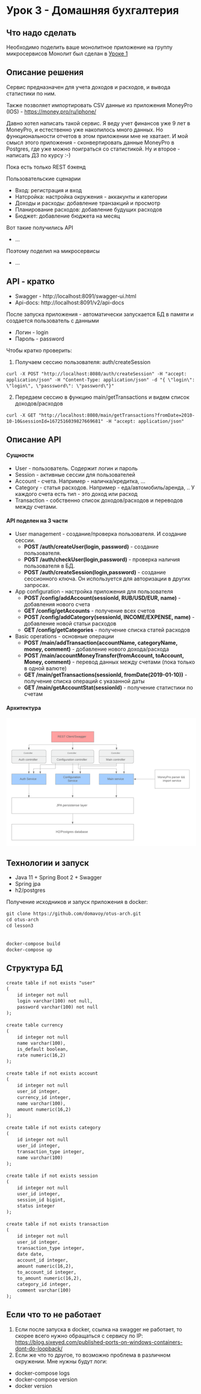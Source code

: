 # Урок 3 - Домашняя бухгалтерия
## Что надо сделать

Необходимо поделить ваше монолитное приложение на группу микросервисов
Монолит был сделан в [Уроке 1](../lesson1/readme.md)


## Описание решения
Сервис предназначен для учета доходов и расходов, и вывода статистики по ним.

Также позволяет импортировать CSV данные из приложения MoneyPro (IOS) - https://money.pro/ru/iphone/

Давно хотел написать такой сервис. Я веду учет финансов уже 9 лет в MoneyPro, и естественно уже накопилось много данных. Но функциональности отчетов в этом приложении мне не хватает. И мой смысл этого приложения - сконвертировать данные MoneyPro в Postgres, где уже можно поиграться со статистикой. Ну и второе - написать ДЗ по курсу :-)

Пока есть только REST бэкенд


Пользовательские сценарии
- Вход: регистрация и вход
- Натсройка: настройка окружения - аккакунты и категории
- Доходы и расходы: добавление транзакций и просмотр
- Планирование расходов: добавление будущих расходов
- Бюджет: добавление бюджета на месяц

Вот такие получились API
- ...


Поэтому поделил на микросервисы
- ...


## API - кратко
- Swagger - http://localhost:8091/swagger-ui.html
- Api-docs: http://localhost:8091/v2/api-docs

После запуска приложения - автоматически запускается БД в памяти и создается пользователь с данными
- Логин - login
- Пароль - password

Чтобы кратко проверить:
1) Получаем сессию пользователя: auth/createSession
```
curl -X POST "http://localhost:8080/auth/createSession" -H "accept: application/json" -H "Content-Type: application/json" -d "{ \"login\": \"login\", \"passsword\": \"password\"}"
```
2) Передаем сессию в функцию main/getTransactions и видем список доходов/расходов
```
curl -X GET "http://localhost:8080/main/getTransactions?fromDate=2010-10-10&sessionId=1672516039827669681" -H "accept: application/json"
```

## Описание API

#### Сущности
- User - пользователь. Содержит логин и пароль
- Session - активные сессии для пользователей
- Account - счета. Например - наличка/кредитка, ...
- Category - статья расходов. Например - еда/автомобиль/аренда, .. У каждого счета есть тип - это доход или расход
- Transaction - собственно список доходов/расходов и переводов между счетами.

#### API поделен на 3 части
- User management - создание/проверка пользователя. И создание сессии.
    - **POST /auth/createUser(login, password)** - создание пользователя.
    - **POST /auth/checkUser(login,password)** - проверка наличия пользователя в БД.
    - **POST /auth/createSession(login,password)** - создание сессионного ключа. Он используется для авторизации в других запросах.
- App configuration - настройка приложения для пользователя
    - **POST /config/addAccount(sessionId, RUB/USD/EUR, name)** - добавления нового счета
    - **GET /config/getAccounts** - получение всех счетов
    - **POST /config/addCategory(sessionId, INCOME/EXPENSE, name)** - добавление новой статьи расходов
    - **GET /config/getCategories** - получение списка статей расходов
 - Basic operations - основные операции
    - **POST /main/addTransaction(accountName, categoryName, money, comment)** - добавление нового дохода/расхода
    - **POST /main/accountMoneyTransfer(fromAccount, toAccount, Money, comment)** - перевод данных между счетами (пока только в одной валюте)
    - **GET /main/getTransactions(sessionId, fromDate(2019-01-10))** - получение списка операций с указанной даты
    - **GET /main/getAccountStat(sessionId)** - получение статистики по счетам
   
#### Архитектура
![Архитектура](readme.md-arch.png)


## Технологии и запуск
- Java 11 + Spring Boot 2 + Swagger
- Spring jpa
- h2/postgres

Получение исходников и запуск приложения в docker:
```
git clone https://github.com/domavoy/otus-arch.git
cd otus-arch
cd lesson3


docker-compose build
docker-compose up
```

    
## Структура БД

```
create table if not exists "user"
(
	id integer not null
	login varchar(100) not null,
	password varchar(100) not null
);

create table currency
(
	id integer not null
	name varchar(100),
	is_default boolean,
	rate numeric(16,2)
);

create table if not exists account
(
	id integer not null
	user_id integer,
	currency_id integer,
	name varchar(100),
	amount numeric(16,2)
);

create table if not exists category
(
	id integer not null
	user_id integer,
	transaction_type integer,
	name varchar(100)
);

create table if not exists session
(
	id integer not null
	user_id integer,
	session_id bigint,
	status integer
);

create table if not exists transaction
(
	id integer not null
	user_id integer,
	transaction_type integer,
	date date,
	account_id integer,
	amount numeric(16,2),
	to_account_id integer,
	to_amount numeric(16,2),
	category_id integer,
	comment varchar(100)
);
```

## Если что то не работает
1) Если после запуска в docker, ссылка на swagger не работает, то скорее всего нужно обращаться с сервису по IP: https://blog.sixeyed.com/published-ports-on-windows-containers-dont-do-loopback/
2) Если же что то другое, то возможно проблема в различном окружении. Мне нужны будут логи:
- docker-compose logs
- docker-compose version
- docker version